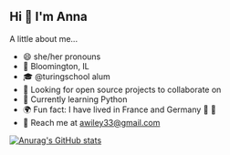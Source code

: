 ## Hi 🤗  I'm Anna 
A little about me...

- 😄 she/her pronouns
- 📍 Bloomington, IL
- 🎓 @turingschool alum
- 🔎 Looking for open source projects to collaborate on
- 🌱 Currently learning Python
- 🌍 Fun fact: I have lived in France and Germany 🥐 🥨
- 💌 Reach me at awiley33@gmail.com

[![Anurag's GitHub stats](https://github-readme-stats.vercel.app/api?username=awiley33&show_icons=true&theme=rose&hide=stars&show=reviews,prs_merged)](https://github.com/anuraghazra/github-readme-stats)

<!--
PUT NOT QUITE READY THINGS IN HERE:

[![Top Langs](https://github-readme-stats.vercel.app/api/top-langs/?username=awiley33&theme=rose)](https://github.com/anuraghazra/github-readme-stats)

**awiley33/awiley33** is a ✨ _special_ ✨ repository because its `README.md` (this file) appears on your GitHub profile.


- 🎓 @turingschool alum
- 📍 Bloomington, IL
- 👯 I’m looking to collaborate on Open-Source
- 🤔 I’m looking for help with ...
- 💬 Ask me about ...
- 📫 Reach me at awiley33@gmail.com
- 😄 Pronouns: ...
- 🌍 Fun fact: I have lived in France and Germany 🥐 🥨
-->
